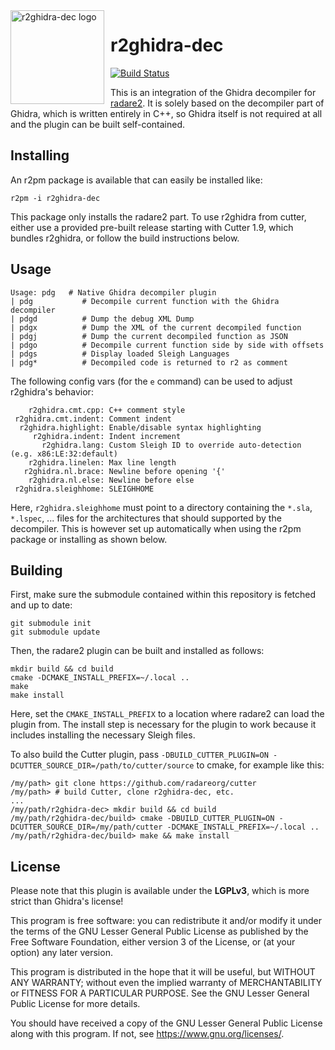 <img width="150" height="150" align="left" style="float: left; margin: 0 10px 0 0;" alt="r2ghidra-dec logo" src="https://raw.githubusercontent.com/radareorg/r2ghidra-dec/master/assets/logo.png">

# r2ghidra-dec

[![Build Status](https://travis-ci.com/radareorg/r2ghidra-dec.svg?token=JDmXp2pDhXxtPErySVHM&branch=master)](https://travis-ci.com/radareorg/r2ghidra-dec)

This is an integration of the Ghidra decompiler for [radare2](https://github.com/radareorg/radare2).
It is solely based on the decompiler part of Ghidra, which is written entirely in
C++, so Ghidra itself is not required at all and the plugin can be built self-contained.

## Installing

An r2pm package is available that can easily be installed like:
```
r2pm -i r2ghidra-dec
```

This package only installs the radare2 part.
To use r2ghidra from cutter, either use a provided pre-built release starting with
Cutter 1.9, which bundles r2ghidra, or follow the build instructions below.

## Usage

```
Usage: pdg   # Native Ghidra decompiler plugin
| pdg           # Decompile current function with the Ghidra decompiler
| pdgd          # Dump the debug XML Dump
| pdgx          # Dump the XML of the current decompiled function
| pdgj          # Dump the current decompiled function as JSON
| pdgo          # Decompile current function side by side with offsets
| pdgs          # Display loaded Sleigh Languages
| pdg*          # Decompiled code is returned to r2 as comment
```

The following config vars (for the `e` command) can be used to adjust r2ghidra's behavior:

```
    r2ghidra.cmt.cpp: C++ comment style
 r2ghidra.cmt.indent: Comment indent
  r2ghidra.highlight: Enable/disable syntax highlighting
     r2ghidra.indent: Indent increment
       r2ghidra.lang: Custom Sleigh ID to override auto-detection (e.g. x86:LE:32:default)
    r2ghidra.linelen: Max line length
   r2ghidra.nl.brace: Newline before opening '{'
    r2ghidra.nl.else: Newline before else
 r2ghidra.sleighhome: SLEIGHHOME
```

Here, `r2ghidra.sleighhome` must point to a directory containing the `*.sla`, `*.lspec`, ... files for
the architectures that should supported by the decompiler. This is however set up automatically when using
the r2pm package or installing as shown below.

## Building

First, make sure the submodule contained within this repository is fetched and up to date:

```
git submodule init
git submodule update
```

Then, the radare2 plugin can be built and installed as follows:

```
mkdir build && cd build
cmake -DCMAKE_INSTALL_PREFIX=~/.local ..
make
make install
```

Here, set the `CMAKE_INSTALL_PREFIX` to a location where radare2 can load the plugin from.
The install step is necessary for the plugin to work because it includes installing the necessary Sleigh files.

To also build the Cutter plugin, pass `-DBUILD_CUTTER_PLUGIN=ON -DCUTTER_SOURCE_DIR=/path/to/cutter/source` to cmake, for example like this:
```
/my/path> git clone https://github.com/radareorg/cutter
/my/path> # build Cutter, clone r2ghidra-dec, etc.
...
/my/path/r2ghidra-dec> mkdir build && cd build
/my/path/r2ghidra-dec/build> cmake -DBUILD_CUTTER_PLUGIN=ON -DCUTTER_SOURCE_DIR=/my/path/cutter -DCMAKE_INSTALL_PREFIX=~/.local ..
/my/path/r2ghidra-dec/build> make && make install
```

## License

Please note that this plugin is available under the **LGPLv3**, which
is more strict than Ghidra's license!

This program is free software: you can redistribute it and/or modify
it under the terms of the GNU Lesser General Public License as published by
the Free Software Foundation, either version 3 of the License, or
(at your option) any later version.

This program is distributed in the hope that it will be useful,
but WITHOUT ANY WARRANTY; without even the implied warranty of
MERCHANTABILITY or FITNESS FOR A PARTICULAR PURPOSE.  See the
GNU Lesser General Public License for more details.

You should have received a copy of the GNU Lesser General Public License
along with this program.  If not, see <https://www.gnu.org/licenses/>.
